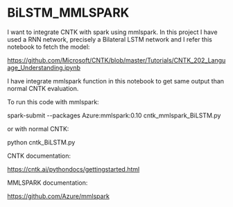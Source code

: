 # BiLSTM_MMLSPARK
I want to integrate CNTK with spark using mmlspark. In this project I have used a RNN network, precisely a Bilateral LSTM network and I refer this notebook to fetch the model:

https://github.com/Microsoft/CNTK/blob/master/Tutorials/CNTK_202_Language_Understanding.ipynb

I have integrate mmlspark function in this notebook to get same output than normal CNTK evaluation.

To run this code with mmlspark:

spark-submit --packages Azure:mmlspark:0.10 cntk_mmlspark_BiLSTM.py

or with normal CNTK:

python cntk_BiLSTM.py


CNTK documentation:

https://cntk.ai/pythondocs/gettingstarted.html

MMLSPARK documentation:

https://github.com/Azure/mmlspark

